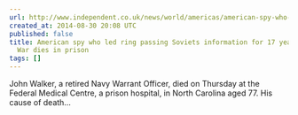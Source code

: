 ```yaml
---
url: http://www.independent.co.uk/news/world/americas/american-spy-who-led-ring-passing-soviets-information-for-17-years-during-cold-war-dies-in-prison-9701184.html
created_at: 2014-08-30 20:08 UTC
published: false
title: American spy who led ring passing Soviets information for 17 years during Cold
  War dies in prison
tags: []
---
```


John Walker, a retired Navy Warrant Officer, died on Thursday at the Federal Medical Centre, a prison hospital, in North Carolina aged 77.
His cause of death…
